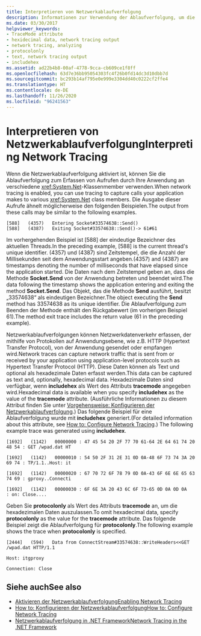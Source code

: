 ```yaml
---
title: Interpretieren von Netzwerkablaufverfolgung
description: Informationen zur Verwendung der Ablaufverfolgung, um die Aufrufe zu erfassen, die Ihre Anwendung an verschiedene Member der System.Net-Klasse im .NET Framework sendet
ms.date: 03/30/2017
helpviewer_keywords:
- TraceMode attribute
- hexidecimal data, network tracing output
- network tracing, analyzing
- protocolonly
- text, network tracing output
- includehex
ms.assetid: ad22b4b8-00af-4778-9cca-cb609ce1f8ff
ms.openlocfilehash: 63d7e36bb95054303fc4f26b0fd14dc3d10dbb7d
ms.sourcegitcommit: bc293b14af795e0e999e3304dd40c0222cf2ffe4
ms.translationtype: HT
ms.contentlocale: de-DE
ms.lasthandoff: 11/26/2020
ms.locfileid: "96241563"
---
```

# <a name="interpreting-network-tracing"></a><span data-ttu-id="d7ff7-103">Interpretieren von Netzwerkablaufverfolgung</span><span class="sxs-lookup"><span data-stu-id="d7ff7-103">Interpreting Network Tracing</span></span>

<span data-ttu-id="d7ff7-104">Wenn die Netzwerkablaufverfolgung aktiviert ist, können Sie die Ablaufverfolgung zum Erfassen von Aufrufen durch Ihre Anwendung an verschiedene <xref:System.Net>-Klassenmember verwenden.</span><span class="sxs-lookup"><span data-stu-id="d7ff7-104">When network tracing is enabled, you can use tracing to capture calls your application makes to various <xref:System.Net> class members.</span></span> <span data-ttu-id="d7ff7-105">Die Ausgabe dieser Aufrufe ähnelt möglicherweise den folgenden Beispielen.</span><span class="sxs-lookup"><span data-stu-id="d7ff7-105">The output from these calls may be similar to the following examples.</span></span>  
  
```output
[588]   (4357)   Entering Socket#33574638::Send()  
[588]   (4387)   Exiting Socket#33574638::Send()-> 61#61
```  
  
 <span data-ttu-id="d7ff7-106">Im vorhergehenden Beispiel ist [588] der eindeutige Bezeichner des aktuellen Threads.</span><span class="sxs-lookup"><span data-stu-id="d7ff7-106">In the preceding example, [588] is the current thread's unique identifier.</span></span> <span data-ttu-id="d7ff7-107">(4357) und (4387) sind Zeitstempel, die die Anzahl der Millisekunden seit dem Anwendungsstart angeben.</span><span class="sxs-lookup"><span data-stu-id="d7ff7-107">(4357) and (4387) are timestamps denoting the number of milliseconds that have elapsed since the application started.</span></span> <span data-ttu-id="d7ff7-108">Die Daten nach dem Zeitstempel geben an, dass die Methode **Socket.Send** von der Anwendung betreten und beendet wird.</span><span class="sxs-lookup"><span data-stu-id="d7ff7-108">The data following the timestamp shows the application entering and exiting the method **Socket.Send**.</span></span> <span data-ttu-id="d7ff7-109">Das Objekt, das die Methode **Send** ausführt, besitzt „33574638“ als eindeutigen Bezeichner.</span><span class="sxs-lookup"><span data-stu-id="d7ff7-109">The object executing the **Send** method has 33574638 as its unique identifier.</span></span> <span data-ttu-id="d7ff7-110">Die Ablaufverfolgung zum Beenden der Methode enthält den Rückgabewert (im vorherigen Beispiel 61).</span><span class="sxs-lookup"><span data-stu-id="d7ff7-110">The method exit trace includes the return value (61 in the preceding example).</span></span>  
  
 <span data-ttu-id="d7ff7-111">Netzwerkablaufverfolgungen können Netzwerkdatenverkehr erfassen, der mithilfe von Protokollen auf Anwendungsebene, wie z.B. HTTP (Hypertext Transfer Protocol), von der Anwendung gesendet oder empfangen wird.</span><span class="sxs-lookup"><span data-stu-id="d7ff7-111">Network traces can capture network traffic that is sent from or received by your application using application-level protocols such as Hypertext Transfer Protocol (HTTP).</span></span> <span data-ttu-id="d7ff7-112">Diese Daten können als Text und optional als hexadezimale Daten erfasst werden.</span><span class="sxs-lookup"><span data-stu-id="d7ff7-112">This data can be captured as text and, optionally, hexadecimal data.</span></span> <span data-ttu-id="d7ff7-113">Hexadezimale Daten sind verfügbar, wenn **includehex** als Wert des Attributs **tracemode** angegeben wird.</span><span class="sxs-lookup"><span data-stu-id="d7ff7-113">Hexadecimal data is available when you specify **includehex** as the value of the **tracemode** attribute.</span></span> <span data-ttu-id="d7ff7-114">(Ausführliche Informationen zu diesem Attribut finden Sie unter [Vorgehensweise: Konfigurieren der Netzwerkablaufverfolgung](how-to-configure-network-tracing.md).) Das folgende Beispiel für eine Ablaufverfolgung wurde mit **includehex** generiert.</span><span class="sxs-lookup"><span data-stu-id="d7ff7-114">(For detailed information about this attribute, see [How to: Configure Network Tracing](how-to-configure-network-tracing.md).) The following example trace was generated using **includehex**.</span></span>  
  
 `[1692]   (1142)   00000000 : 47 45 54 20 2F 77 70 61-64 2E 64 61 74 20 48 54 : GET /wpad.dat HT`  
  
 `[1692]   (1142)   00000010 : 54 50 2F 31 2E 31 0D 0A-48 6F 73 74 3A 20 69 74 : TP/1.1..Host: it`  
  
 `[1692]   (1142)   00000020 : 67 70 72 6F 78 79 0D 0A-43 6F 6E 6E 65 63 74 69 : gproxy..Connecti`  
  
 `[1692]   (1142)   00000030 : 6F 6E 3A 20 43 6C 6F 73-65 0D 0A 0D 0A     : on: Close....`  
  
 <span data-ttu-id="d7ff7-115">Geben Sie **protocolonly** als Wert des Attributs **tracemode** an, um die hexadezimalen Daten auszulassen.</span><span class="sxs-lookup"><span data-stu-id="d7ff7-115">To omit hexadecimal data, specify **protocolonly** as the value for the **tracemode** attribute.</span></span> <span data-ttu-id="d7ff7-116">Das folgende Beispiel zeigt die Ablaufverfolgung für **protocolonly**.</span><span class="sxs-lookup"><span data-stu-id="d7ff7-116">The following example shows the trace when **protocolonly** is specified.</span></span>  
  
 `[2444]   (594)   Data from ConnectStream#33574638::WriteHeaders<<GET /wpad.dat HTTP/1.1`  
  
 `Host: itgproxy`  
  
 `Connection: Close`  
  
## <a name="see-also"></a><span data-ttu-id="d7ff7-117">Siehe auch</span><span class="sxs-lookup"><span data-stu-id="d7ff7-117">See also</span></span>

- [<span data-ttu-id="d7ff7-118">Aktivieren der Netzwerkablaufverfolgung</span><span class="sxs-lookup"><span data-stu-id="d7ff7-118">Enabling Network Tracing</span></span>](enabling-network-tracing.md)
- [<span data-ttu-id="d7ff7-119">How to: Konfigurieren der Netzwerkablaufverfolgung</span><span class="sxs-lookup"><span data-stu-id="d7ff7-119">How to: Configure Network Tracing</span></span>](how-to-configure-network-tracing.md)
- [<span data-ttu-id="d7ff7-120">Netzwerkablaufverfolgung in .NET Framework</span><span class="sxs-lookup"><span data-stu-id="d7ff7-120">Network Tracing in the .NET Framework</span></span>](network-tracing.md)
